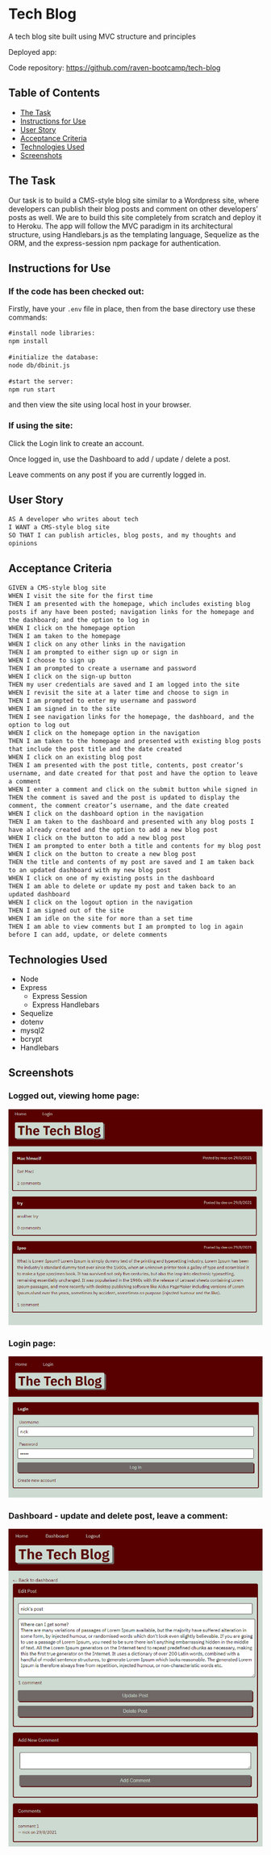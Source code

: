 # Tech Blog
A tech blog site built using MVC structure and principles

Deployed app:

Code repository: https://github.com/raven-bootcamp/tech-blog

## Table of Contents
- [The Task](#the-task)
- [Instructions for Use](#instructions-for-use)
- [User Story](#user-story)
- [Acceptance Criteria](#acceptance-criteria)
- [Technologies Used](#technologies-used)
- [Screenshots](#screenshots)

## The Task
Our task is to build a CMS-style blog site similar to a Wordpress site, where developers can publish their blog posts and comment on other developers’ posts as well. We are to build this site completely from scratch and deploy it to Heroku. The app will follow the MVC paradigm in its architectural structure, using Handlebars.js as the templating language, Sequelize as the ORM, and the express-session npm package for authentication.
## Instructions for Use
### If the code has been checked out:
Firstly, have your `.env` file in place, then from the base directory use these commands:
```shell
#install node libraries:
npm install

#initialize the database:
node db/dbinit.js

#start the server:
npm run start
```
and then view the site using local host in your browser.

### If using the site:
Click the Login link to create an account.

Once logged in, use the Dashboard to add / update / delete a post.

Leave comments on any post if you are currently logged in.
## User Story
```
AS A developer who writes about tech
I WANT a CMS-style blog site
SO THAT I can publish articles, blog posts, and my thoughts and opinions
```
## Acceptance Criteria
```
GIVEN a CMS-style blog site
WHEN I visit the site for the first time
THEN I am presented with the homepage, which includes existing blog posts if any have been posted; navigation links for the homepage and the dashboard; and the option to log in
WHEN I click on the homepage option
THEN I am taken to the homepage
WHEN I click on any other links in the navigation
THEN I am prompted to either sign up or sign in
WHEN I choose to sign up
THEN I am prompted to create a username and password
WHEN I click on the sign-up button
THEN my user credentials are saved and I am logged into the site
WHEN I revisit the site at a later time and choose to sign in
THEN I am prompted to enter my username and password
WHEN I am signed in to the site
THEN I see navigation links for the homepage, the dashboard, and the option to log out
WHEN I click on the homepage option in the navigation
THEN I am taken to the homepage and presented with existing blog posts that include the post title and the date created
WHEN I click on an existing blog post
THEN I am presented with the post title, contents, post creator’s username, and date created for that post and have the option to leave a comment
WHEN I enter a comment and click on the submit button while signed in
THEN the comment is saved and the post is updated to display the comment, the comment creator’s username, and the date created
WHEN I click on the dashboard option in the navigation
THEN I am taken to the dashboard and presented with any blog posts I have already created and the option to add a new blog post
WHEN I click on the button to add a new blog post
THEN I am prompted to enter both a title and contents for my blog post
WHEN I click on the button to create a new blog post
THEN the title and contents of my post are saved and I am taken back to an updated dashboard with my new blog post
WHEN I click on one of my existing posts in the dashboard
THEN I am able to delete or update my post and taken back to an updated dashboard
WHEN I click on the logout option in the navigation
THEN I am signed out of the site
WHEN I am idle on the site for more than a set time
THEN I am able to view comments but I am prompted to log in again before I can add, update, or delete comments
```
## Technologies Used
- Node
- Express
    - Express Session
    - Express Handlebars
- Sequelize
- dotenv
- mysql2
- bcrypt
- Handlebars
## Screenshots 
### Logged out, viewing home page:
![image](assets/home-loggedout.png)

### Login page:
![image](assets/login-page.png)

### Dashboard - update and delete post, leave a comment:
![image](assets/dashboard.png)